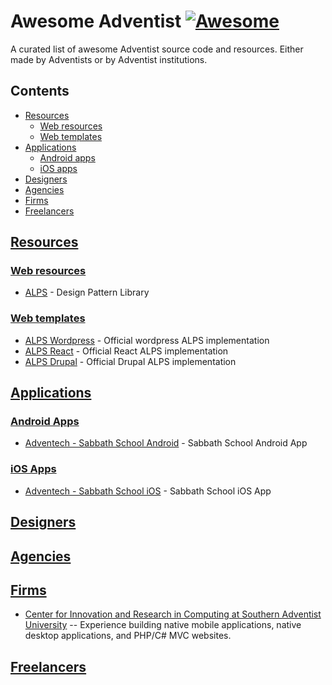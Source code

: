 # Awesome Adventist [![Awesome](https://awesome.re/badge.svg)](https://awesome.re)
A curated list of awesome Adventist source code and resources.
Either made by Adventists or by Adventist institutions.

## Contents
- [Resources](#resources)
  - [Web resources](#web-resources)
  - [Web templates](#web-resources)
- [Applications](#applications)
  - [Android apps](#android-apps)
  - [iOS apps](#ios-apps)
- [Designers](#designers)
- [Agencies](#agencies)
- [Firms](#firms)
- [Freelancers](#freelancers)

## [Resources](#resources)

### [Web resources](#web-resources)
  - [ALPS](https://github.com/adventistchurch/alps) - Design Pattern Library
  
### [Web templates](#web-templates)
  - [ALPS Wordpress](https://github.com/adventistchurch/alps-wordpress) - Official wordpress ALPS implementation
  - [ALPS React](https://github.com/adventistchurch/alps-react) - Official React ALPS implementation
  - [ALPS Drupal](https://github.com/adventistchurch/alps-drupal) - Official Drupal ALPS implementation
  
## [Applications](#applications)

### [Android Apps](#android-apps)

  - [Adventech - Sabbath School Android](https://github.com/Adventech/sabbath-school-android) - Sabbath School Android App
  
### [iOS Apps](#ios-apps)

  - [Adventech - Sabbath School iOS](https://github.com/Adventech/sabbath-school-ios) - Sabbath School iOS App
  
## [Designers](#designers)

## [Agencies](#agencies)

## [Firms](#firms)

- [Center for Innovation and Research in Computing at Southern Adventist University](http://www.southern.edu/circ) -- Experience building native mobile applications, native desktop applications, and PHP/C# MVC websites.

## [Freelancers](#freelancers)
